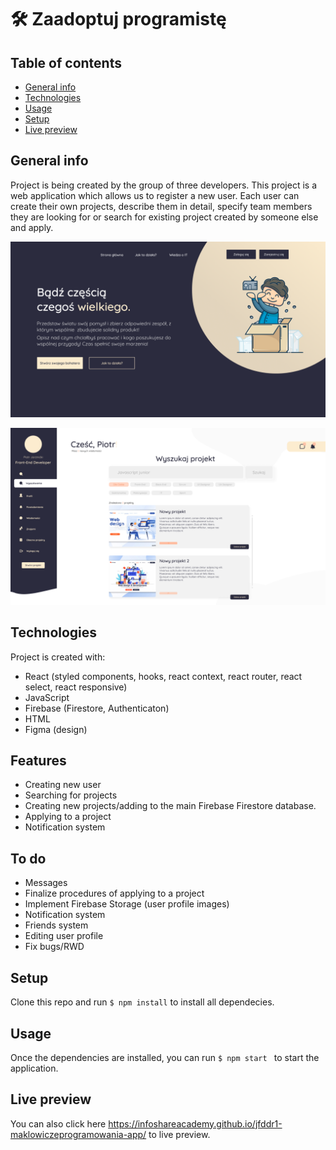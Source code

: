 # :hammer_and_wrench: Zaadoptuj programistę

## Table of contents
* [General info](#general-info)
* [Technologies](#technologies)
* [Usage](#usage)
* [Setup](#setup)
* [Live preview](#live-preview)

## General info
Project is being created by the group of three developers. This project is a web application which allows us to register a new user. Each user can create their own projects, describe them in detail, specify team members they are looking for or search for existing project created by someone else and apply.


![](src/design/desktop/hero-section.png)


![](src/design/desktop/auth-view.png)

## Technologies
Project is created with:
* React (styled components, hooks, react context, react router, react select, react responsive)
* JavaScript
* Firebase (Firestore, Authenticaton)
* HTML
* Figma (design)

	
## Features
* Creating new user
* Searching for projects
* Creating new projects/adding to the main Firebase Firestore database.
* Applying to a project
* Notification system

## To do
* Messages
* Finalize procedures of applying to a project
* Implement Firebase Storage (user profile images)
* Notification system
* Friends system
* Editing user profile
* Fix bugs/RWD

## Setup
Clone this repo and run ``` $ npm install ``` to install all dependecies.

## Usage 
Once the dependencies are installed, you can run ```$ npm start ```  to start the application.

## Live preview
You can also click here https://infoshareacademy.github.io/jfddr1-maklowiczeprogramowania-app/ to live preview.






